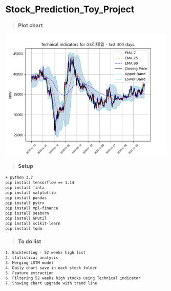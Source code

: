 # Stock_Prediction_Toy_Project
>### Plot chart
<p align="center">
  <img src="results/GS리테일.png" alt="example input output gif" width="600" />
</p>

>### Setup
```
+ python 3.7
pip install tensorflow == 1.14
pip install finta 
pip install matplotlib
pip install pandas 
pip install pykrx 
pip install mpl-finance
pip install seaborn 
pip install GPUtil 
pip install scikit-learn 
pip install tqdm

```

>### To do list
```
1. Backtesting - 52 weeks high list
2. statistical analysis
3. Merging LSTM model
4. Daily chart save in each stock folder
5. Feature extraction
6. Filtering 52 weeks high stocks using Technical indicator
7. Showing chart upgrade with trend line
```
